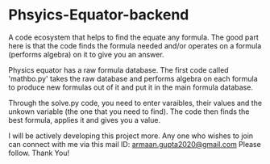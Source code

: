 # Phsyics-Equator-backend
A code ecosystem that helps to find the equate any formula. The good part here is that the code finds the formula needed and/or operates on a formula (performs algebra) on it to give you an answer.


Physics equator has a raw formula database.
The first code called 'mathbo.py' takes the raw database and performs algebra on each formula to produce new formulas out of it and put it in the main formula database.

Through the solve.py code, you need to enter varaibles, their values and the unkown variable (the one that you need to find).
The code then finds the best formula, applies it and gives you a value.

I will be actively developing this project more. Any one who wishes to join can connect with me via this mail ID: armaan.gupta2020@gmail.com
Please follow. Thank You!
